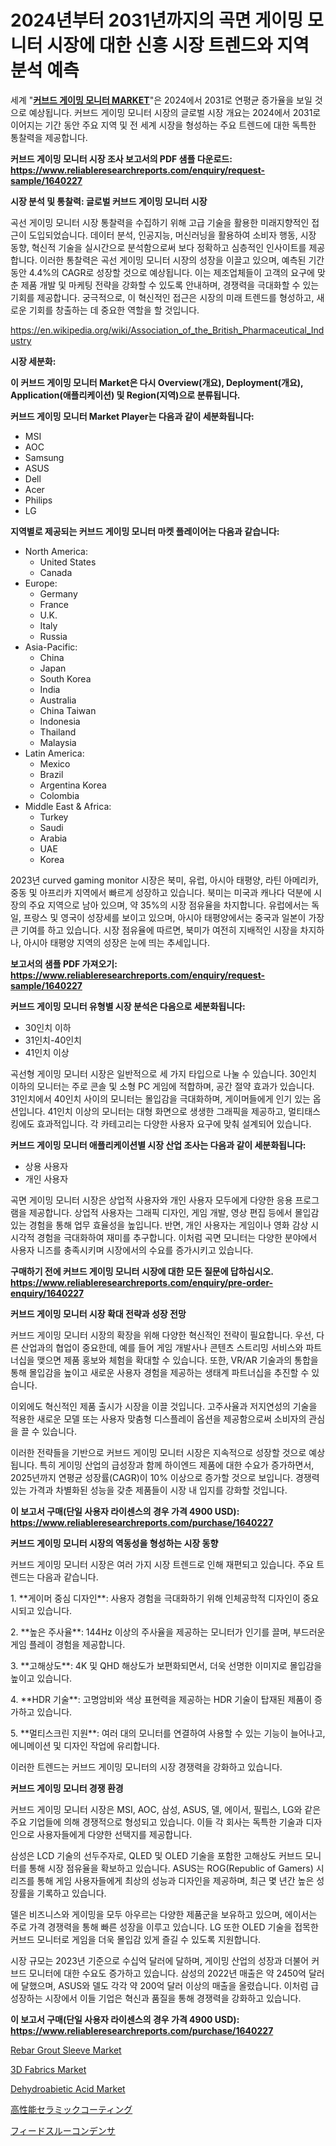 <p><h1>2024년부터 2031년까지의 곡면 게이밍 모니터 시장에 대한 신흥 시장 트렌드와 지역 분석 예측</h1></p><p>세계 "<strong><a href="https://www.reliableresearchreports.com/curved-gaming-monitors-r1640227">커브드 게이밍 모니터 MARKET</a></strong>"은 2024에서 2031로 연평균 증가율을 보일 것으로 예상됩니다. 커브드 게이밍 모니터 시장의 글로벌 시장 개요는 2024에서 2031로 이어지는 기간 동안 주요 지역 및 전 세계 시장을 형성하는 주요 트렌드에 대한 독특한 통찰력을 제공합니다.</p>
<p><strong>커브드 게이밍 모니터 시장 조사 보고서의 PDF 샘플 다운로드: <a href="https://www.reliableresearchreports.com/enquiry/request-sample/1640227">https://www.reliableresearchreports.com/enquiry/request-sample/1640227</a></strong></p>
<p><strong>시장 분석 및 통찰력: 글로벌 커브드 게이밍 모니터 시장</strong></p>
<p><p>곡선 게이밍 모니터 시장 통찰력을 수집하기 위해 고급 기술을 활용한 미래지향적인 접근이 도입되었습니다. 데이터 분석, 인공지능, 머신러닝을 활용하여 소비자 행동, 시장 동향, 혁신적 기술을 실시간으로 분석함으로써 보다 정확하고 심층적인 인사이트를 제공합니다. 이러한 통찰력은 곡선 게이밍 모니터 시장의 성장을 이끌고 있으며, 예측된 기간 동안 4.4%의 CAGR로 성장할 것으로 예상됩니다. 이는 제조업체들이 고객의 요구에 맞춘 제품 개발 및 마케팅 전략을 강화할 수 있도록 안내하며, 경쟁력을 극대화할 수 있는 기회를 제공합니다. 궁극적으로, 이 혁신적인 접근은 시장의 미래 트렌드를 형성하고, 새로운 기회를 창출하는 데 중요한 역할을 할 것입니다.</p></p>
<p><a href="%7CAUTHORITHY_DOMAIN_URL%7C">https://en.wikipedia.org/wiki/Association_of_the_British_Pharmaceutical_Industry</a></p>
<p><strong>시장 세분화:</strong></p>
<p><strong>이 커브드 게이밍 모니터 Market은 다시 Overview(개요), Deployment(개요), Application(애플리케이션) 및 Region(지역)으로 분류됩니다.</strong></p>
<p><strong>커브드 게이밍 모니터 Market Player는 다음과 같이 세분화됩니다:</strong></p>
<p><ul><li>MSI</li><li>AOC</li><li>Samsung</li><li>ASUS</li><li>Dell</li><li>Acer</li><li>Philips</li><li>LG</li></ul></p>
<p><strong>지역별로 제공되는 커브드 게이밍 모니터 마켓 플레이어는 다음과 같습니다:</strong></p>
<p><ul>
    <li>
        North America:
        <ul>
            <li>United States</li>
            <li>Canada</li>
        </ul>
    </li>
    <li>
        Europe:
        <ul>
            <li>Germany</li>
            <li>France</li>
            <li>U.K.</li>
            <li>Italy</li>
            <li>Russia</li>
        </ul>
    </li>
    <li>
        Asia-Pacific:
        <ul>
            <li>China</li>
            <li>Japan</li>
            <li>South Korea</li>
            <li>India</li>
            <li>Australia</li>
            <li>China Taiwan</li>
            <li>Indonesia</li>
            <li>Thailand</li>
            <li>Malaysia</li>
        </ul>
    </li>
    <li>
        Latin America:
        <ul>
            <li>Mexico</li>
            <li>Brazil</li>
            <li>Argentina Korea</li>
            <li>Colombia</li>
        </ul>
    </li>
    <li>
        Middle East & Africa:
        <ul>
            <li>Turkey</li>
            <li>Saudi</li>
            <li>Arabia</li>
            <li>UAE</li>
            <li>Korea</li>
        </ul>
    </li>
    </ul></p>
<p><p>2023년 curved gaming monitor 시장은 북미, 유럽, 아시아 태평양, 라틴 아메리카, 중동 및 아프리카 지역에서 빠르게 성장하고 있습니다. 북미는 미국과 캐나다 덕분에 시장의 주요 지역으로 남아 있으며, 약 35%의 시장 점유율을 차지합니다. 유럽에서는 독일, 프랑스 및 영국이 성장세를 보이고 있으며, 아시아 태평양에서는 중국과 일본이 가장 큰 기여를 하고 있습니다. 시장 점유율에 따르면, 북미가 여전히 지배적인 시장을 차지하나, 아시아 태평양 지역의 성장은 눈에 띄는 추세입니다. </p></p>
<p><strong>보고서의 샘플 PDF 가져오기: <a href="https://www.reliableresearchreports.com/enquiry/request-sample/1640227">https://www.reliableresearchreports.com/enquiry/request-sample/1640227</a></strong></p>
<p><strong>커브드 게이밍 모니터 유형별 시장 분석은 다음으로 세분화됩니다:</strong></p>
<p><ul><li>30인치 이하</li><li>31인치-40인치</li><li>41인치 이상</li></ul></p>
<p><p>곡선형 게이밍 모니터 시장은 일반적으로 세 가지 타입으로 나눌 수 있습니다. 30인치 이하의 모니터는 주로 콘솔 및 소형 PC 게임에 적합하며, 공간 절약 효과가 있습니다. 31인치에서 40인치 사이의 모니터는 몰입감을 극대화하며, 게이머들에게 인기 있는 옵션입니다. 41인치 이상의 모니터는 대형 화면으로 생생한 그래픽을 제공하고, 멀티태스킹에도 효과적입니다. 각 카테고리는 다양한 사용자 요구에 맞춰 설계되어 있습니다.</p></p>
<p><strong>커브드 게이밍 모니터 애플리케이션별 시장 산업 조사는 다음과 같이 세분화됩니다:</strong></p>
<p><ul><li>상용 사용자</li><li>개인 사용자</li></ul></p>
<p><p>곡면 게이밍 모니터 시장은 상업적 사용자와 개인 사용자 모두에게 다양한 응용 프로그램을 제공합니다. 상업적 사용자는 그래픽 디자인, 게임 개발, 영상 편집 등에서 몰입감 있는 경험을 통해 업무 효율성을 높입니다. 반면, 개인 사용자는 게임이나 영화 감상 시 시각적 경험을 극대화하여 재미를 추구합니다. 이처럼 곡면 모니터는 다양한 분야에서 사용자 니즈를 충족시키며 시장에서의 수요를 증가시키고 있습니다.</p></p>
<p><strong>구매하기 전에 커브드 게이밍 모니터 시장에 대한 모든 질문에 답하십시오. <a href="https://www.reliableresearchreports.com/enquiry/pre-order-enquiry/1640227">https://www.reliableresearchreports.com/enquiry/pre-order-enquiry/1640227</a></strong></p>
<p><strong>커브드 게이밍 모니터 시장 확대 전략과 성장 전망</strong></p>
<p><p>커브드 게이밍 모니터 시장의 확장을 위해 다양한 혁신적인 전략이 필요합니다. 우선, 다른 산업과의 협업이 중요한데, 예를 들어 게임 개발사나 콘텐츠 스트리밍 서비스와 파트너십을 맺으면 제품 홍보와 체험을 확대할 수 있습니다. 또한, VR/AR 기술과의 통합을 통해 몰입감을 높이고 새로운 사용자 경험을 제공하는 생태계 파트너십을 추진할 수 있습니다. </p><p>이외에도 혁신적인 제품 출시가 시장을 이끌 것입니다. 고주사율과 저지연성의 기술을 적용한 새로운 모델 또는 사용자 맞춤형 디스플레이 옵션을 제공함으로써 소비자의 관심을 끌 수 있습니다.</p><p>이러한 전략들을 기반으로 커브드 게이밍 모니터 시장은 지속적으로 성장할 것으로 예상됩니다. 특히 게이밍 산업의 급성장과 함께 하이엔드 제품에 대한 수요가 증가하면서, 2025년까지 연평균 성장률(CAGR)이 10% 이상으로 증가할 것으로 보입니다. 경쟁력 있는 가격과 차별화된 성능을 갖춘 제품들이 시장 내 입지를 강화할 것입니다.</p></p>
<p><strong>이 보고서 구매(단일 사용자 라이센스의 경우 가격 4900 USD): <a href="https://www.reliableresearchreports.com/purchase/1640227">https://www.reliableresearchreports.com/purchase/1640227</a></strong></p>
<p><strong>커브드 게이밍 모니터 시장의 역동성을 형성하는 시장 동향</strong></p>
<p><p>커브드 게이밍 모니터 시장은 여러 가지 시장 트렌드로 인해 재편되고 있습니다. 주요 트렌드는 다음과 같습니다.</p><p>1. **게이머 중심 디자인**: 사용자 경험을 극대화하기 위해 인체공학적 디자인이 중요시되고 있습니다.</p><p>2. **높은 주사율**: 144Hz 이상의 주사율을 제공하는 모니터가 인기를 끌며, 부드러운 게임 플레이 경험을 제공합니다.</p><p>3. **고해상도**: 4K 및 QHD 해상도가 보편화되면서, 더욱 선명한 이미지로 몰입감을 높이고 있습니다.</p><p>4. **HDR 기술**: 고명암비와 색상 표현력을 제공하는 HDR 기술이 탑재된 제품이 증가하고 있습니다.</p><p>5. **멀티스크린 지원**: 여러 대의 모니터를 연결하여 사용할 수 있는 기능이 늘어나고, 에니메이션 및 디자인 작업에 유리합니다.</p><p>이러한 트렌드는 커브드 게이밍 모니터의 시장 경쟁력을 강화하고 있습니다.</p></p>
<p><strong>커브드 게이밍 모니터 경쟁 환경</strong></p>
<p><p>커브드 게이밍 모니터 시장은 MSI, AOC, 삼성, ASUS, 델, 에이서, 필립스, LG와 같은 주요 기업들에 의해 경쟁적으로 형성되고 있습니다. 이들 각 회사는 독특한 기술과 디자인으로 사용자들에게 다양한 선택지를 제공합니다.</p><p>삼성은 LCD 기술의 선두주자로, QLED 및 OLED 기술을 포함한 고해상도 커브드 모니터를 통해 시장 점유율을 확보하고 있습니다. ASUS는 ROG(Republic of Gamers) 시리즈를 통해 게임 사용자들에게 최상의 성능과 디자인을 제공하며, 최근 몇 년간 높은 성장률을 기록하고 있습니다.</p><p>델은 비즈니스와 게이밍을 모두 아우르는 다양한 제품군을 보유하고 있으며, 에이서는 주로 가격 경쟁력을 통해 빠른 성장을 이루고 있습니다. LG 또한 OLED 기술을 접목한 커브드 모니터로 게임을 더욱 몰입감 있게 즐길 수 있도록 지원합니다.</p><p>시장 규모는 2023년 기준으로 수십억 달러에 달하며, 게이밍 산업의 성장과 더불어 커브드 모니터에 대한 수요도 증가하고 있습니다. 삼성의 2022년 매출은 약 2450억 달러에 달했으며, ASUS와 델도 각각 약 200억 달러 이상의 매출을 올렸습니다. 이처럼 급성장하는 시장에서 이들 기업은 혁신과 품질을 통해 경쟁력을 강화하고 있습니다.</p></p>
<p><strong>이 보고서 구매(단일 사용자 라이센스의 경우 가격 4900 USD): <a href="https://www.reliableresearchreports.com/purchase/1640227">https://www.reliableresearchreports.com/purchase/1640227</a></strong></p>
<p><p><a href="https://github.com/nathandecarvalho/Market-Research-Report-List-5/blob/main/rebar-grout-sleeve-market.md">Rebar Grout Sleeve Market</a></p><p><a href="https://www.linkedin.com/pulse/insights-3d-fabrics-market-players-size-geographical-regions-yoyje?trackingId=ML3l8CIMR4CZRakyxRw%2FIg%3D%3D">3D Fabrics Market</a></p><p><a href="https://issuu.com/reportprime-2/docs/dehydroabietic-acid-market-size-203_39f7513b19392c">Dehydroabietic Acid Market</a></p><p><a href="https://medium.com/@cryptoasu_20150/high-performance-ceramic-coatings-7c0453100d0a">高性能セラミックコーティング</a></p><p><a href="https://medium.com/@cryptoasu_20150/feed-through-capacitors-market-%E3%81%AE%E3%82%B0%E3%83%AD%E3%83%BC%E3%83%90%E3%83%AB%E5%B8%82%E5%A0%B4%E6%A6%82%E8%A6%81%E3%81%AF-%E4%B8%96%E7%95%8C%E3%81%8A%E3%82%88%E3%81%B3%E4%B8%BB%E8%A6%81%E5%B8%82%E5%A0%B4%E3%81%AB%E3%81%8A%E3%81%91%E3%82%8B%E6%A5%AD%E7%95%8C%E3%81%AB%E5%BD%B1%E9%9F%BF%E3%82%92%E4%B8%8E%E3%81%88%E3%82%8B%E4%B8%BB%E8%A6%81%E3%81%AA%E3%83%88%E3%83%AC%E3%83%B3%E3%83%89%E3%81%AB%E3%81%A4%E3%81%84%E3%81%A6-%E7%8B%AC%E8%87%AA%E3%81%AE%E8%A6%96%E7%82%B9%E3%82%92%E6%8F%90%E4%BE%9B%E3%81%97%E3%81%BE%E3%81%99-a8ad6d71b714">フィードスルーコンデンサ</a></p></p>
